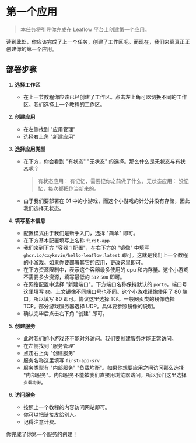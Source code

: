 # 第一个应用

> 本任务将引导你完成在 Leaflow 平台上创建第一个应用。

读到此处，你应该完成了上一个任务，创建了工作区吧。而现在，我们来真真正正创建你的第一个应用。

## 部署步骤

1. **选择工作区**
    - 在上一节教程你应该已经创建了工作区。点击左上角可以切换不同的工作区。我们选择上一个教程的工作区。

2. **创建应用**
    - 在左侧找到 "应用管理"
    - 选择右上角 "新建应用"

3. **选择应用类型**
    - 在下方，你会看到 "有状态" "无状态" 的选择。那么什么是无状态与有状态呢？

        > 有状态应用： 有记忆，需要记你之前做了什么。无状态应用： 没记忆，每次都把你当新来的。

    - 由于我们要部署在 01 中的小游戏，而这个小游戏的计分并没有存储，因此我们选择无状态。

4. **填写基本信息**
    - 配置模式由于我们是新手入门，选择 "简单" 即可。
    - 在下方基本配置填写上名称 `first-app`
    - 我们来到下方 "容器 1 配置"，在右下方的 "镜像" 中填写 `ghcr.io/cxykevin/hello-leaflow:latest` 即可。这就是我们上一个教程的小游戏。如果你要部署其它的应用，更改这里即可。
    - 在下方资源限制中，表示这个容器最多使用的 cpu 和内存量。这个小游戏不需要多少资源，填写最低的 `512` `500` 即可。
    - 在网络配置中选择 "新建端口"。下方端口名称保持默认的 `port0`，端口号这里填写 `80`。上文镜像不同端口号也不同。这个小游戏镜像使用了 80 端口。所以填写 80 即可。协议这里选择 `TCP`。一般网页类的镜像选择 TCP。部分游戏服务器选择 UDP。具体要参照镜像的说明。
    - 确认完毕后点击右下角 "创建" 即可。

5. **创建服务**
    - 此时我们的小游戏还不能对外访问。我们要创建服务才能正常访问。
    - 在左侧找到 "服务管理"
    - 点击右上角 "创建服务"
    - 服务名称这里填写 `first-app-srv`
    - 服务类型有 "内部服务" "负载均衡"。如果你想要应用之间访问那么选择 "内部服务"。内部服务不能被我们直接用浏览器访问。所以我们这里选择 `负载均衡`。

6. **访问服务**
    - 按照上一个教程的内容访问网站即可。
    - 你可以把链接发给别人。
    - 记得注意计费。

你完成了你第一个服务的创建！